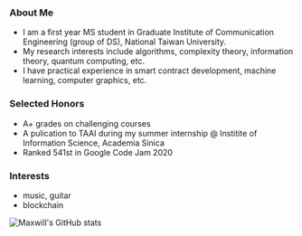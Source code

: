 ### About Me
- I am a first year MS student in Graduate Institute of Communication Engineering (group of DS), National Taiwan University.
- My research interests include algorithms, complexity theory, information theory, quantum computing, etc.
- I have practical experience in smart contract development, machine learning, computer graphics, etc.

### Selected Honors
- A+ grades on challenging courses
- A pulication to TAAI during my summer internship @ Institite of Information Science, Academia Sinica
- Ranked 541st in Google Code Jam 2020

### Interests
- music, guitar
- blockchain

![Maxwill's GitHub stats](https://github-readme-stats.vercel.app/api?username=eazyreal&show_icons=true&theme=dark)
